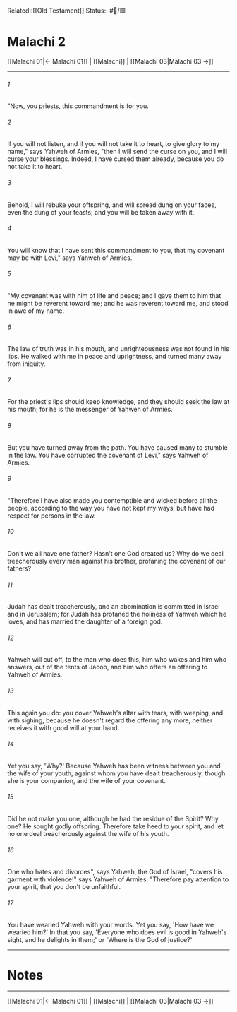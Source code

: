 Related::[[Old Testament]]
Status:: #📖/🟥
# Malachi 2

[[Malachi 01|← Malachi 01]] | [[Malachi]] | [[Malachi 03|Malachi 03 →]]
***



###### 1 
"Now, you priests, this commandment is for you. 

###### 2 
If you will not listen, and if you will not take it to heart, to give glory to my name," says Yahweh of Armies, "then I will send the curse on you, and I will curse your blessings. Indeed, I have cursed them already, because you do not take it to heart. 

###### 3 
Behold, I will rebuke your offspring, and will spread dung on your faces, even the dung of your feasts; and you will be taken away with it. 

###### 4 
You will know that I have sent this commandment to you, that my covenant may be with Levi," says Yahweh of Armies. 

###### 5 
"My covenant was with him of life and peace; and I gave them to him that he might be reverent toward me; and he was reverent toward me, and stood in awe of my name. 

###### 6 
The law of truth was in his mouth, and unrighteousness was not found in his lips. He walked with me in peace and uprightness, and turned many away from iniquity. 

###### 7 
For the priest's lips should keep knowledge, and they should seek the law at his mouth; for he is the messenger of Yahweh of Armies. 

###### 8 
But you have turned away from the path. You have caused many to stumble in the law. You have corrupted the covenant of Levi," says Yahweh of Armies. 

###### 9 
"Therefore I have also made you contemptible and wicked before all the people, according to the way you have not kept my ways, but have had respect for persons in the law. 

###### 10 
Don't we all have one father? Hasn't one God created us? Why do we deal treacherously every man against his brother, profaning the covenant of our fathers? 

###### 11 
Judah has dealt treacherously, and an abomination is committed in Israel and in Jerusalem; for Judah has profaned the holiness of Yahweh which he loves, and has married the daughter of a foreign god. 

###### 12 
Yahweh will cut off, to the man who does this, him who wakes and him who answers, out of the tents of Jacob, and him who offers an offering to Yahweh of Armies. 

###### 13 
This again you do: you cover Yahweh's altar with tears, with weeping, and with sighing, because he doesn't regard the offering any more, neither receives it with good will at your hand. 

###### 14 
Yet you say, 'Why?' Because Yahweh has been witness between you and the wife of your youth, against whom you have dealt treacherously, though she is your companion, and the wife of your covenant. 

###### 15 
Did he not make you one, although he had the residue of the Spirit? Why one? He sought godly offspring. Therefore take heed to your spirit, and let no one deal treacherously against the wife of his youth. 

###### 16 
One who hates and divorces", says Yahweh, the God of Israel, "covers his garment with violence!" says Yahweh of Armies. "Therefore pay attention to your spirit, that you don't be unfaithful. 

###### 17 
You have wearied Yahweh with your words. Yet you say, 'How have we wearied him?' In that you say, 'Everyone who does evil is good in Yahweh's sight, and he delights in them;' or 'Where is the God of justice?'

---
# Notes


***
[[Malachi 01|← Malachi 01]] | [[Malachi]] | [[Malachi 03|Malachi 03 →]]
